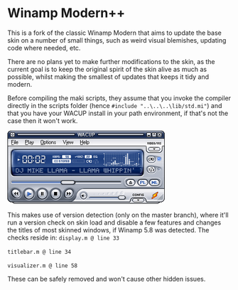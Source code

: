 # Winamp Modern++

This is a fork of the classic Winamp Modern that aims to update the base skin on a number of small things, such as weird visual blemishes, updating code where needed, etc.

There are no plans yet to make further modifications to the skin, as the current goal is to keep the original spirit of the skin alive as much as possible, whilst making the smallest of updates that keeps it tidy and modern.

Before compiling the maki scripts, they assume that you invoke the compiler directly in the scripts folder (hence ``#include "..\..\..\lib/std.mi"``) and that you have your WACUP install in your path environment, if that's not the case then it won't work.

![Screenshot](https://raw.githubusercontent.com/0x5066/WinampModernForked/main/screenshot.png)

This makes use of version detection (only on the master branch), where it'll run a version check on skin load and disable a few features and changes the titles of most skinned windows, if Winamp 5.8 was detected.
The checks reside in:
``display.m @ line 33``

``titlebar.m @ line 34``

``visualizer.m @ line 58``

These can be safely removed and won't cause other hidden issues.